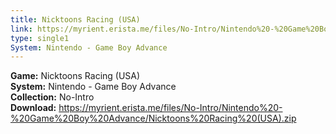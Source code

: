 ```yaml
---
title: Nicktoons Racing (USA)
link: https://myrient.erista.me/files/No-Intro/Nintendo%20-%20Game%20Boy%20Advance/Nicktoons%20Racing%20(USA).zip
type: single1
System: Nintendo - Game Boy Advance
---
```

<b>Game:</b> Nicktoons Racing (USA)<br>
<b>System:</b> Nintendo - Game Boy Advance<br>
<b>Collection:</b> No-Intro<br>
<b>Download:</b> https://myrient.erista.me/files/No-Intro/Nintendo%20-%20Game%20Boy%20Advance/Nicktoons%20Racing%20(USA).zip
